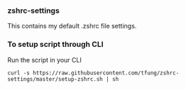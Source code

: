 ### zshrc-settings

This contains my default .zshrc file settings.

### To setup script through CLI

Run the script in your CLI
```
curl -s https://raw.githubusercontent.com/tfung/zshrc-settings/master/setup-zshrc.sh | sh
```
